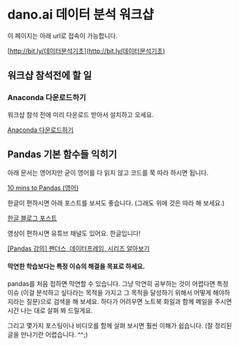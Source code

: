 # dano.ai 데이터 분석 워크샵

이 페이지는 아래 url로 접속이 가능합니다.

[http://bit.ly/데이터분석기초](http://bit.ly/데이터분석기초)

## 워크샵 참석전에 할 일
### Anaconda 다운로드하기
워크샵 참석 전에 미리 다운로드 받아서 설치하고 오세요.

[Anaconda 다운로드하기](https://www.anaconda.com/download/)


## Pandas 기본 함수들 익히기
아래 문서는 영어지만 굳이 영어를 다 읽지 않고 코드를 쭉 따라 하시면 됩니다. 

[10 mins to Pandas (영어)](https://pandas.pydata.org/pandas-docs/stable/10min.html)

한글이 편하시면 아래 포스트를 보셔도 좋습니다. (그래도 위에 것은 따라 해 보세요.)

[한글 블로그 포스트](http://nittaku.tistory.com/113)

영상이 편하시면 유튜브 채널도 있어요. 한글입니다!

[[Pandas 강의] 팬더스, 데이터프레임, 시리즈 알아보기](https://www.youtube.com/watch?v=pFXipjh0ghw)

#### 막연한 학습보다는 특정 이슈의 해결을 목표로 하세요.
pandas를 처음 접하면 막연할 수 있습니다. 그냥 막연히 공부하는 것이 어렵다면 특정 이슈 (이걸 분석하고 싶다라는 목적을 가지고 그 목적을 달성하기 위해서 어떻게 해야하지라는 질문)으로 검색을 해 보세요. 하다가 어려우면 노트북 화일과 함께 메일을 주시면 시간 나는 대로 살펴 봐 드릴게요.

그리고 몇가지 포스팅이나 비디오를 함께 살펴 보시면 훨씬 이해가 쉽습니다. (잘 정리된 글을 만나기란 어렵습니다. ^^;)
